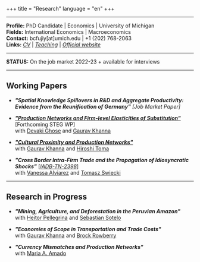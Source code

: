 
+++
title = "Research"
language = "en"
+++

---

**Profile:** PhD Candidate | Economics | University of Michigan \
**Fields:** International Economics | Macroeconomics \
**Contact:** bcfujiy[at]umich.edu | +1 (202) 768-2063 \
**Links:** [*CV*](https://www.dropbox.com/s/cdmddl2g2a669b6/CV_BCF.pdf?dl=0) | [*Teaching*](https://www.dropbox.com/s/0xi3o00x3f80anp/TeachEval_BCF.pdf?dl=0) | [*Official website*](https://prod.lsa.umich.edu/econ/people/phd-students/brian-cevallos-fujiy.html)

---

**STATUS:** On the job market 2022-23 + available for interviews

---

## Working Papers

* ***"Spatial Knowledge Spillovers in R&D and Aggregate Productivity: Evidence from the Reunification of Germany"*** *[Job Market Paper]*

* ***["Production Networks and Firm-level Elasticities of Substitution"](https://www.dropbox.com/s/3rl5kojr4cwhmld/Draft_V4.pdf?dl=0)*** [Forthcoming STEG WP] \
with [Devaki Ghose](https://sites.google.com/view/devakighose/home) and [Gaurav Khanna](https://www.econgaurav.com/)

* ***["Cultural Proximity and Production Networks"](https://drive.google.com/file/d/1eaFd6PRM7CWm5YwaDeOplfyXrMLEQFw1/view?usp=sharing)*** \
with [Gaurav Khanna](https://www.econgaurav.com/) and [Hiroshi Toma](https://lsa.umich.edu/econ/people/phd-students/htoma.html)

* ***"Cross Border Intra-Firm Trade and the Propagation of Idiosyncratic Shocks"*** [[*IADB-TN-2398*](https://publications.iadb.org/publications/english/document/Cross-Border-Intra-Firm-Trade-and-the-Propagation-of-Idiosyncratic-Shocks-A-New-Dataset.pdf)] \
with [Vanessa Alviarez](http://www.vanessaalviarezubc.com/) and [Tomasz Swiecki](https://sites.google.com/site/tomaszswiecki/)

---

## Research in Progress

* ***"Mining, Agriculture, and Deforestation in the Peruvian Amazon"*** \
with [Heitor Pellegrina](https://sites.google.com/site/heitorpellegrina/) and [Sebastian Sotelo](http://www-personal.umich.edu/~ssotelo/)

* ***"Economies of Scope in Transportation and Trade Costs"*** \
with [Gaurav Khanna](https://www.econgaurav.com/) and [Brock Rowberry](https://lsa.umich.edu/econ/people/phd-students/brock-rowberry.html)

* ***"Currency Mismatches and Production Networks"*** \
with [Maria A. Amado](https://sites.google.com/view/mariaalejandraamado/p%C3%A1gina-principal)